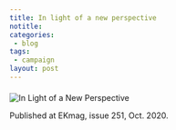 ```yaml
---
title: In light of a new perspective
notitle: 
categories:
 - blog
tags:
 - campaign
layout: post
---
```


<div style="margin-top: 20px;">
  <img src="/luun/assets/images/campaign2020/in-light-of-a-new-perspective.jpg" alt="In Light of a New Perspective" class="bordered" />
</div>

Published at EKmag, issue 251, Oct. 2020.
